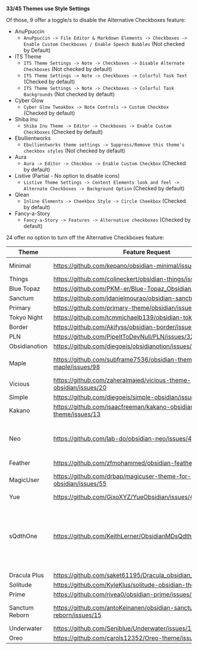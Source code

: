 **33/45 Themes use Style Settings**

Of those, 9 offer a toggle/s to disable the Alternative Checkboxes feature:
- AnuPpuccin
    - `AnuPpuccin -> File Editor & Markdown Elements -> Checkboxes -> Enable Custom Checkboxes / Enable Speech Bubbles` (Not checked by Default)
- ITS Theme
    - `ITS Theme Settings -> Note -> Checkboxes -> Disable Alternate Checkboxes` (Not checked by default)
    - `ITS Theme Settings -> Note -> Checkboxes -> Colorful Task Text` (Checked by default)
    - `ITS Theme Settings -> Note -> Checkboxes -> Colorful Task Backgrounds` (Not checked by default)
- Cyber Glow
    - `Cyber Glow Tweakbox -> Note Controls -> Custom Checkbox` (Checked by default)
- Shiba Inu
    - `Shiba Inu Theme -> Editor -> Checkboxes -> Enable Custom Checkboxes` (Checked by default)
- Ebullientworks
    - `Ebullientworks theme settings -> Suppress/Remove this theme's checkbox styles` (Not checked by default)
- Aura
    - `Aura -> Editor -> Checkbox -> Enable Custom Checkbox` (Checked by default)
- Listive (Partial - No option to disable icons)
    - `Listive Theme Settings -> Content Elements look and feel -> Alternate Checkboxes -> Background Option` (Checked by default)
- Qlean
    - `Inline Elements -> Cheekbox Style -> Circle Cheekbox` (Checked by default)
- Fancy-a-Story
	- `Fancy-a-Story -> Features -> Alternative checkboxes` (Checked by default)


24 offer no option to turn off the Alternative Checkboxes feature:

| Theme          | Feature Request                                                   | Status      | Notes                                                              |
| -------------- | ----------------------------------------------------------------- | ----------- | ------------------------------------------------------------------ |
| Minimal        | https://github.com/kepano/obsidian-minimal/issues/792             | Open        | Will look into it                                                  |
| Things         | https://github.com/colineckert/obsidian-things/issues/169         | Open        |                                                                    |
| Blue Topaz     | https://github.com/PKM-er/Blue-Topaz_Obsidian-css/issues/625      | Open        |                                                                    |
| Sanctum        | https://github.com/jdanielmourao/obsidian-sanctum/issues/232      | Open        |                                                                    |
| Primary        | https://github.com/primary-theme/obsidian/issues/255              | Open        |                                                                    |
| Tokyo Night    | https://github.com/tcmmichaelb139/obsidian-tokyonight/issues/8    | Open        |                                                                    |
| Border         | https://github.com/Akifyss/obsidian-border/issues/350             | Open        |                                                                    |
| PLN            | https://github.com/PipeItToDevNull/PLN/issues/32                  | Open        |                                                                    |
| Obsidianotion  | https://github.com/diegoeis/obsidianotion/issues/15               | Open        |                                                                    |
| Maple          | https://github.com/subframe7536/obsidian-theme-maple/issues/98    | Implemented | Waiting for release                                                |
| Vicious        | https://github.com/zaheralmajed/vicious-theme-obsidian/issues/20  | Open        |                                                                    |
| Simple         | https://github.com/diegoeis/simple-obsidian/issues/2              | Open        |                                                                    |
| Kakano         | https://github.com/isaacfreeman/kakano-obsidian-theme/issues/13   | Open        |                                                                    |
| Neo            | https://github.com/lab-do/obsidian-neo/issues/4                   | Open        | Happy to implement once they have some time                        |
| Feather        | https://github.com/zfmohammed/obsidian-feather/issues/2           | Open        |                                                                    |
| MagicUser      | https://github.com/drbap/magicuser-theme-for-obsidian/issues/55   | Open        | Will implement soon                                                |
| Yue            | https://github.com/GixoXYZ/YueObsidian/issues/4                   | Open        |                                                                    |
| sQdthOne       | https://github.com/KeithLerner/ObsidianMDsQdthOne/issues/22       | Open        | Busy ATM. Can implement before end of year. Possibly help with PR? |
| Dracula Plus   | https://github.com/saket61195/Dracula_obsidian_theme/issues/13    | Open        |                                                                    |
| Solitude       | https://github.com/KyleKlus/solitude-obsidian-theme/issues/6      | Open        |                                                                    |
| Prime          | https://github.com/rivea0/obsidian-prime/issues/7                 | Open        |                                                                    |
| Sanctum Reborn | https://github.com/antoKeinanen/obsidian-sanctum-reborn/issues/15 | Open        | Will implement soon                                                |
| Underwater     | https://github.com/Seniblue/Underwater/issues/13                  | Open        |                                                                    |
| Oreo           | https://github.com/carols12352/Oreo-theme/issues/1                | Open        |                                                                    |
